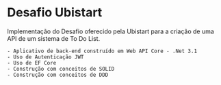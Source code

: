 # Desafio Ubistart
Implementação do Desafio oferecido pela Ubistart para a criação de uma API de um sistema de To Do List.

    - Aplicativo de back-end construído em Web API Core - .Net 3.1
    - Uso de Autenticação JWT
    - Uso de EF Core
    - Construção com conceitos de SOLID
    - Construção com conceitos de DDD
